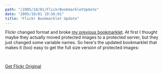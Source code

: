 ```yaml
---
path: "/2005/10/01/FlickrBookmarkletUpdate" 
date: "2005/10/01 19:56:01" 
title: "Flickr Bookmarklet Update" 
---
```

<p>Flickr changed format and broke <a href="http://typewriting.org/2005/08/28/Flickr_Full-Size_Bookmarklet/">my previous bookmarklet</a>. At first I thought maybe they actually moved protected images to a protected server, but they just changed some variable names. So here's the updated bookmarklet that makes it (too) easy to get the full size version of protected images:</p><br><p><a href="javascript: for( i in global_photos ) { p = global_photos[i]; } window.location = 'http://static.flickr.com/' + p.server + '/' + p.id + '_' + p.secret + '_o.jpg';">Get Flickr Original</a></p>